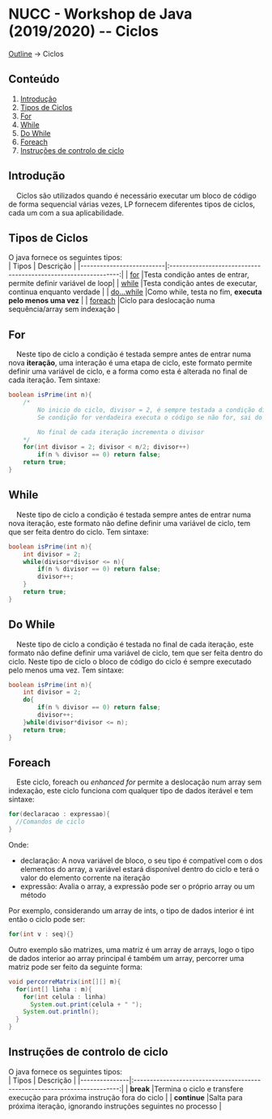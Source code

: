 # NUCC - Workshop de Java (2019/2020) -- Ciclos
[Outline](https://github.com/eamorgado/NUCC-2019-2020-Java/blob/master/README.md) -> Ciclos

## Conteúdo
1.  [Introdução](#Introdução)
2.  [Tipos de Ciclos](#Tipos-de-Ciclos)
3.  [For](#For)
4.  [While](#While)
5.  [Do While](#Do-While)
6.  [Foreach](#Foreach)
7.  [Instruções de controlo de ciclo](#Instruções-de-controlo-de-ciclo)


## Introdução
&nbsp;&nbsp;&nbsp;&nbsp;Ciclos são utilizados quando é necessário executar um bloco de código de forma sequencial várias vezes, LP fornecem diferentes tipos de ciclos, cada um com a sua aplicabilidade.

## Tipos de Ciclos
O java fornece os seguintes tipos:  
| Tipos                    | Descrição                                                      |
|--------------------------|:--------------------------------------------------------------:|
| [for](#For)              |Testa condição antes de entrar, permite definir variável de loop|
| [while](#While)          |Testa condição antes de executar, continua enquanto verdade     |
| [do...while](#Do-While)  |Como while, testa no fim, **executa pelo menos uma vez**        |
| [foreach](#Foreach)      |Ciclo para deslocação numa sequência/array sem indexação        |


## For
&nbsp;&nbsp;&nbsp;&nbsp;Neste tipo de ciclo a condição é testada sempre antes de entrar numa nova **iteração**, uma interação é uma etapa de ciclo, este formato permite definir uma variável de ciclo, e a forma como esta é alterada no final de cada iteração. Tem sintaxe:

```Java
boolean isPrime(int n){
    /*
        No inicio do ciclo, divisor = 2, é sempre testada a condição divisor<n/2
        Se condição for verdadeira executa o código se não for, sai do ciclo

        No final de cada iteração incrementa o divisor
    */
    for(int divisor = 2; divisor < n/2; divisor++)
        if(n % divisor == 0) return false;
    return true;
}
```

## While
&nbsp;&nbsp;&nbsp;&nbsp;Neste tipo de ciclo a condição é testada sempre antes de entrar numa nova iteração, este formato não define definir uma variável de ciclo, tem que ser feita dentro do ciclo. Tem sintaxe:
```Java
boolean isPrime(int n){
    int divisor = 2;
    while(divisor*divisor <= n){
        if(n % divisor == 0) return false;
        divisor++;
    }
    return true;
}
```

## Do While
&nbsp;&nbsp;&nbsp;&nbsp;Neste tipo de ciclo a condição é testada no final de cada iteração, este formato não define definir uma variável de ciclo, tem que ser feita dentro do ciclo. Neste tipo de ciclo o bloco de código do ciclo é sempre executado pelo menos uma vez. Tem sintaxe:
```Java
boolean isPrime(int n){
    int divisor = 2;
    do{
        if(n % divisor == 0) return false;
        divisor++;
    }while(divisor*divisor <= n);
    return true;
}
```

## Foreach 
&nbsp;&nbsp;&nbsp;&nbsp;Este ciclo, foreach ou *enhanced for* permite a deslocação num array sem indexação, este ciclo funciona com qualquer tipo de dados iterável e tem sintaxe:

```Java
for(declaracao : expressao){
  //Comandos de ciclo
}
```
Onde:
*   declaração: A nova variável de bloco, o seu tipo é compatível com o dos elementos do array, a variável estará disponível dentro do ciclo e terá o valor do elemento corrente na iteração
*   expressão: Avalia o array, a expressão pode ser o próprio array ou um método


Por exemplo, considerando um array de ints, o tipo de dados interior é int então o ciclo pode ser:
```Java
for(int v : seq){}
```

Outro exemplo são matrizes, uma matriz é um array de arrays, logo o tipo de dados interior ao array principal é também um array, percorrer uma matriz pode ser feito da seguinte forma:
```Java
void percorreMatrix(int[][] m){
  for(int[] linha : m){
    for(int celula : linha)
      System.out.print(celula + " ");
    System.out.println();
  }
}
```

## Instruções de controlo de ciclo

O java fornece os seguintes tipos:  
| Tipos         | Descrição                                                                 |
|---------------|:-------------------------------------------------------------------------:|
| **break**     |Termina o ciclo e transfere execução para próxima instrução fora do ciclo  |
| **continue**  |Salta para próxima iteração, ignorando instruções seguintes no processo    |
